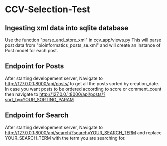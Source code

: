 # CCV-Selection-Test

## Ingesting xml data into sqlite database
Use the function "parse_and_store_xml" in ccv_app/views.py
This will parse post data from "bioinformatics_posts_se.xml" and will create an instance of Post model for each post.

## Endpoint for Posts
After starting developement server, Navigate to http://127.0.0.1:8000/api/posts/ to get all the posts sorted by creation_date. In case you 
want posts to be ordered according to score or comment_count then navigate to http://127.0.0.1:8000/api/posts/?sort_by=YOUR_SORTING_PARAM

## Endpoint for Search
After starting developement server, Navigate to http://127.0.0.1:8000/api/search/?search=YOUR_SEARCH_TERM and replace YOUR_SEARCH_TERM with the term you are searching for. 
